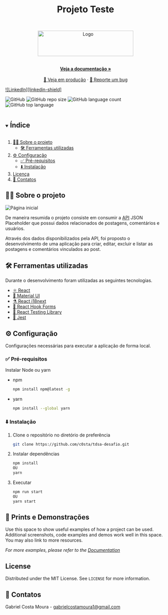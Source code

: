 <h1 align="center">Projeto Teste</h1>

<br />
<p align="center">
  <a href="https://github.com/c0sta/tdsa-desafio">
    <img src="https://res.cloudinary.com/programathor/image/upload/c_fit,h_130,w_130/v1610829399/mrswocivekw67qvlno5y.png" alt="Logo" width="300" height="80">
  </a>

  <p align="center">
    <br />
    <a href="https://github.com/c0sta/tdsa-desafio"><strong>Veja a documentação »</strong></a>
    <br />
    <br />
    <a href="https://tdsa-desafio.vercel.app/">🚀 Veja em produção</a>
    ·
    <a href="https://github.com/c0sta/tdsa-desafio/issues"> 🐛 Reporte um bug</a>
  </p>
</p>


[![LinkedIn][linkedin-shield]](https://www.linkedin.com/in/gabriel-costa-0761a2166/)

![GitHub](https://img.shields.io/github/license/c0sta/tdsa-desafio?color=%23)
![GitHub repo size](https://img.shields.io/github/repo-size/c0sta/tdsa-desafio?color=%23)
![GitHub language count](https://img.shields.io/github/languages/count/c0sta/tdsa-desafio?color=%23)
![GitHub top language](https://img.shields.io/github/languages/top/c0sta/tdsa-desafio?color=%23)

<!-- TABLE OF CONTENTS -->
<details open="open">
  <summary><h2 style="display: inline-block">Índice</h2></summary>
  <ol>
    <li>
      <a href="#about-the-project">👨‍💻 Sobre o projeto</a>
      <ul>
        <li><a href="#built-with">🛠️ Ferramentas utilizadas</a></li>
      </ul>
    </li>
    <li>
      <a href="#getting-started">⚙️ Configuração</a>
      <ul>
        <li><a href="#prerequisites">✅ Pré-requisitos</a></li>
        <li><a href="#installation">⬇️ Instalação</a></li>
      </ul>
    </li>
    <li><a href="#license">Licença</a></li>
    <li><a href="#contact">📧 Contatos</a></li>
  </ol>
</details>

<!-- ABOUT THE PROJECT -->

## 👨‍💻 Sobre o projeto

![Página inicial](https://user-images.githubusercontent.com/36762964/105745268-dd36a100-5f1c-11eb-9d25-6c8427627d38.png)

De maneira resumida o projeto consiste em consumir a [API](https://jsonplaceholder.typicode.com/) JSON Placeholder que possui dados relacionados de postagens, comentários e usuários.

Através dos dados disponibilizados pela API, foi proposto o desenvolvimento de uma aplicação para criar, editar, excluir e listar as postagens e comentários vinculados ao post.

## 🛠️ Ferramentas utilizadas

Durante o desenvolvimento foram utilizadas as seguintes tecnologias.

- [⚛️ React](https://reactjs.org/docs/getting-started.html)
- [💅 Material UI](https://material-ui.com/)
- [⚗️ React i18next](https://react.i18next.com/)
- [📜 React Hook Forms](React-hook-form.com)
- [🐐 React Testing Library](https://testing-library.com/docs/react-testing-library/intro/)
- [🧪 Jest](https://jestjs.io/docs/en/tutorial-react)

<!-- GETTING STARTED -->

## ⚙️ Configuração

Configurações necessárias para executar a aplicação de forma local.

### ✅ Pré-requisitos

Instalar Node ou yarn

- npm
  ```sh
  npm install npm@latest -g
  ```
- yarn

  ```sh
  npm install --global yarn

  ```

### ⬇️ Instalação

1. Clone o repositório no diretório de preferência
   ```sh
   git clone https://github.com/c0sta/tdsa-desafio.git
   ```
2. Instalar dependências
   ```sh
   npm install
   OU
   yarn
   ```
3. Executar
   ```sh
   npm run start
   OU
   yarn start
   ```

## 📸 Prints e Demonstrações

Use this space to show useful examples of how a project can be used. Additional screenshots, code examples and demos work well in this space. You may also link to more resources.

_For more examples, please refer to the [Documentation](https://example.com)_

<!-- LICENSE -->

## License

Distributed under the MIT License. See `LICENSE` for more information.

<!-- CONTACT -->

## 📧 Contatos

Gabriel Costa Moura - gabrielcostamoura1@gmail.com

